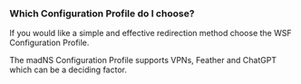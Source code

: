 ### Which Configuration Profile do I choose?
If you would like a simple and effective redirection method choose the WSF Configuration Profile.

The madNS Configuration Profile supports VPNs, Feather and ChatGPT which can be a deciding factor.
